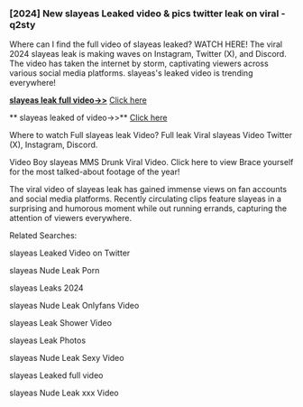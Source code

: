 ### [2024] New  slayeas Leaked video & pics twitter leak on viral - q2sty
Where can I find the full video of  slayeas leaked? WATCH HERE! The viral 2024  slayeas leak is making waves on Instagram, Twitter (X), and Discord. The video has taken the internet by storm, captivating viewers across various social media platforms.  slayeas's leaked video is trending everywhere!


**[ slayeas leak full video->>](http://wildbook.top/wildbook8git)** [Click here](http://wildbook.top/wildbook8git)

** slayeas leaked of video->>** [Click here](http://wildbook.top/wildbook8git)


Where to watch Full  slayeas leak Video? Full leak Viral  slayeas Video Twitter (X), Instagram, Discord.

Video Boy  slayeas MMS Drunk Viral Video. Click here to view Brace yourself for the most talked-about footage of the year!

The viral video of  slayeas leak has gained immense views on fan accounts and social media platforms. Recently circulating clips feature  slayeas in a surprising and humorous moment while out running errands, capturing the attention of viewers everywhere.


Related Searches:

 slayeas Leaked Video on Twitter

 slayeas Nude Leak Porn

 slayeas Leaks 2024

 slayeas Nude Leak Onlyfans Video

 slayeas Leak Shower Video

 slayeas Leak Photos

 slayeas Nude Leak Sexy Video

 slayeas Leaked full video

 slayeas Nude Leak xxx Video

